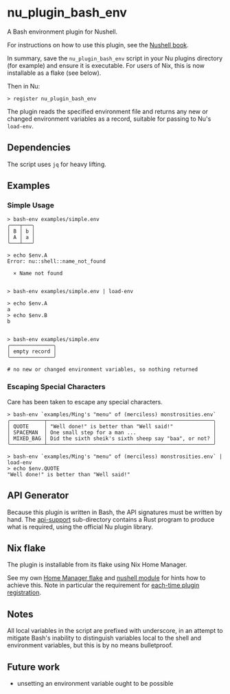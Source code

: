 # nu_plugin_bash_env

A Bash environment plugin for Nushell.

For instructions on how to use this plugin, see the [Nushell book](https://www.nushell.sh/book/plugins.html).

In summary, save the `nu_plugin_bash_env` script in your Nu plugins directory (for example) and ensure it is executable.
For users of Nix, this is now installable as a flake (see below).

Then in Nu:
```
> register nu_plugin_bash_env
```

The plugin reads the specified environment file and returns any new or changed environment variables as a record, suitable for passing to Nu's `load-env`.

## Dependencies

The script uses `jq` for heavy lifting.

## Examples

### Simple Usage
```
> bash-env examples/simple.env
╭───┬───╮
│ B │ b │
│ A │ a │
╰───┴───╯

> echo $env.A
Error: nu::shell::name_not_found

  × Name not found


> bash-env examples/simple.env | load-env

> echo $env.A
a
> echo $env.B
b


> bash-env examples/simple.env
╭──────────────╮
│ empty record │
╰──────────────╯

# no new or changed environment variables, so nothing returned

```

### Escaping Special Characters

Care has been taken to escape any special characters.

```
> bash-env `examples/Ming's "menu" of (merciless) monstrosities.env`
╭───────────┬──────────────────────────────────────────────────────╮
│ QUOTE     │ "Well done!" is better than "Well said!"             │
│ SPACEMAN  │ One small step for a man ...                         │
│ MIXED_BAG │ Did the sixth sheik's sixth sheep say "baa", or not? │
╰───────────┴──────────────────────────────────────────────────────╯

> bash-env `examples/Ming's "menu" of (merciless) monstrosities.env` | load-env
> echo $env.QUOTE
"Well done!" is better than "Well said!"
```

## API Generator

Because this plugin is written in Bash, the API signatures must be written by hand.  The [api-support](api-support) sub-directory contains a Rust program to produce what is required, using the official Nu plugin library.

## Nix flake

The plugin is installable from its flake using Nix Home Manager.

See my own [Home Manager flake](https://github.com/tesujimath/home.nix/blob/main/flake.nix#L12) and [nushell module](https://github.com/tesujimath/home.nix/blob/main/modules/nushell/default.nix) for hints how to achieve this.  Note in particular the requirement for [each-time plugin registration](https://github.com/tesujimath/home.nix/blob/main/modules/nushell/config.nu#L761).

## Notes

All local variables in the script are prefixed with underscore, in an attempt to mitigate Bash's inability to distinguish variables local to the shell and environment variables, but this is by no means bulletproof.

## Future work

- unsetting an environment variable ought to be possible
